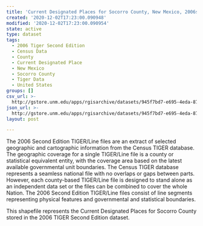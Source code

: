 ```yaml
---
title: 'Current Designated Places for Socorro County, New Mexico, 2006se TIGER'
created: '2020-12-02T17:23:00.090948'
modified: '2020-12-02T17:23:00.090954'
state: active
type: dataset
tags:
  - 2006 Tiger Second Edition
  - Census Data
  - County
  - Current Designated Place
  - New Mexico
  - Socorro County
  - Tiger Data
  - United States
groups: []
csv_url: >-
  http://gstore.unm.edu/apps/rgisarchive/datasets/945f7bd7-e695-4eda-8731-849075fbfdd5/tgr2006se_soco_placecu.derived.csv
json_url: >-
  http://gstore.unm.edu/apps/rgisarchive/datasets/945f7bd7-e695-4eda-8731-849075fbfdd5/tgr2006se_soco_placecu.derived.json
layout: post

---
```

The 2006 Second Edition TIGER/Line files are an extract of selected geographic and cartographic information from the Census TIGER database.  The geographic coverage for a single TIGER/Line file is a county or statistical equivalent entity, with the coverage area based on the latest available governmental unit boundaries. The Census TIGER database represents a seamless national file with no overlaps or gaps between parts.  However, each county-based TIGER/Line file is designed to stand alone as an independent data set or the files can be combined to cover the whole Nation.  The 2006 Second Edition  TIGER/Line files consist of line segments representing physical features and governmental and statistical boundaries.  

This shapefile represents the Current Designated Places for Socorro County stored in the 2006 TIGER Second Edition dataset.
